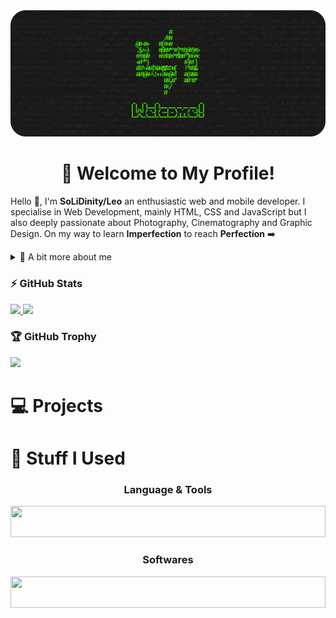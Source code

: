 <img src="https://github.com/SoLiDinity/SoLiDinity/blob/main/images/WELKOMEN.png" />                    

<h1 align="center">👋 Welcome to My Profile!</h1>  

Hello 👋, I'm **SoLiDinity/Leo** an enthusiastic web and mobile developer. I specialise in Web Development, mainly HTML, CSS and JavaScript but I also deeply passionate about Photography, Cinematography and Graphic Design. On my way to learn **Imperfection** to reach **Perfection** ➡️

<details>
  <summary>👨 A bit more about me</summary>

- 🎓 Informatics Engineering at University of Palangka Raya
- 👴 Currently 20 years old 
- 🤝 Currently working at [ClickSolusi](https://clicksolusi.web.id) as Lead Designer
- 🌏 Find me on the interweb (down below 😉)

</details>

### ⚡ GitHub Stats
<a href="https://github.com/SoLiDinity">
  <img height="165em" src="https://github-readme-stats.vercel.app/api?username=SoLiDinity&show_icons=true&theme=dark&border_radius=20&icon_color=C3EB00&title_color=42f404&text_color=ffffff">
  <img height="165em" src="https://github-readme-streak-stats.herokuapp.com?user=SoLiDinity&theme=dark&border_radius=20&mode=weekly&fire=C3EB00&ring=42F404&currStreakLabel=C3EB00&sideLabels=42F404">
</a> 

### 🏆 GitHub Trophy

<img height="80px" src="https://github-profile-trophy.vercel.app/?username=SoLiDinity&theme=onedark&column=10">
<br>

# 💻 Projects


# 🧰 Stuff I Used
<h3 align="center">Language & Tools</h3>
<img width="100%" height="50px" src="https://skillicons.dev/icons?i=html,css,js,php,dart,mysql,wordpress,flutter">

<h3 align="center">Softwares</h3>
<img width="100%" height="50px" src="https://skillicons.dev/icons?i=vscode,figma,ai,pr,ae">
<br>
                                          
